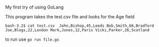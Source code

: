 My first try of using GoLang 

This program takes the test.csv file and looks for the Age field

`bash-3.2$ cat test.csv 
John,Bishop,45,Leeds
Bob,Smith,66,Bradford
Joe,Blogs,22,London
Mark,Jones,12,Paris
Vicki,Parker,26,Scotland`

to run use `go run file.go`

